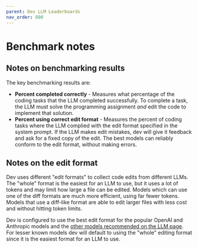 ```yaml
---
parent: Dev LLM Leaderboards
nav_order: 800
---
```


# Benchmark notes

## Notes on benchmarking results

The key benchmarking results are:

- **Percent completed correctly** - Measures what percentage of the coding tasks that the LLM completed successfully. To complete a task, the LLM must solve the programming assignment *and* edit the code to implement that solution.
- **Percent using correct edit format** - Measures the percent of coding tasks where the LLM complied with the edit format specified in the system prompt. If the LLM makes edit mistakes, dev will give it feedback and ask for a fixed copy of the edit. The best models can reliably conform to the edit format, without making errors.


## Notes on the edit format

Dev uses different "edit formats" to collect code edits from different LLMs.
The "whole" format is the easiest for an LLM to use, but it uses a lot of tokens
and may limit how large a file can be edited.
Models which can use one of the diff formats are much more efficient,
using far fewer tokens.
Models that use a diff-like format are able to 
edit larger files with less cost and without hitting token limits.

Dev is configured to use the best edit format for the popular OpenAI and Anthropic models
and the [other models recommended on the LLM page](/docs/llms.html).
For lesser known models dev will default to using the "whole" editing format
since it is the easiest format for an LLM to use.
